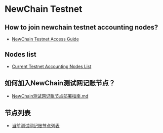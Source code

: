 # NewChain Testnet

## How to join newchain testnet accounting nodes? 

* [NewChain Testnet Access Guide](testnet/NewChain%20Testnet%20accounting%20nodes%20deploy%20guide.md)

## Nodes list
* [Current Testnet Accounting Nodes List](list-en.md)



## 如何加入NewChain测试网记账节点？
* [NewChain测试网记账节点部署指南.md](NewChain测试网记账节点部署指南.md)

## 节点列表
* [当前测试网记账节点列表](list-cn.md)
